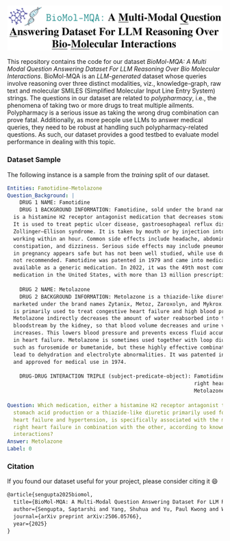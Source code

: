 ![Title Screenshot](our_paper/title_screenshot.png)

This repository contains the code for our dataset _BioMol-MQA: A Multi Modal Question Answering Dataset For LLM Reasoning
Over Bio Molecular Interactions_. BioMol-MQA is an _LLM-generated_ dataset whose queries involve reasoning over three
distinct modalities, viz., knowledge-graph, raw text and molecular SMILES (Simplified Molecular Input Line Entry System)
strings. The questions in our dataset are related to _polypharmacy_, i.e., the phenomena of taking two or more drugs to 
treat multiple ailments. Polypharmacy is a serious issue as taking the wrong drug combination can prove fatal. Additionally,
as more people use LLMs to answer medical queries, they need to be robust at handling such polypharmacy-related questions.
As such, our dataset provides a good testbed to evaluate model performance in dealing with this topic.

### Dataset Sample

The following instance is a sample from the _training_ split of our dataset.

```yaml
Entities: Famotidine-Metolazone
Question_Background: |
    DRUG 1 NAME: Famotidine
    DRUG 1 BACKGROUND INFORMATION: Famotidine, sold under the brand name Pepcid among others, 
  is a histamine H2 receptor antagonist medication that decreases stomach acid production. 
  It is used to treat peptic ulcer disease, gastroesophageal reflux disease, and 
  Zollinger–Ellison syndrome. It is taken by mouth or by injection into a vein. It begins 
  working within an hour. Common side effects include headache, abdominal pain, diarrhea or 
  constipation, and dizziness. Serious side effects may include pneumonia and seizures. Use 
  in pregnancy appears safe but has not been well studied, while use during breastfeeding is 
  not recommended. Famotidine was patented in 1979 and came into medical use in 1985. It is 
  available as a generic medication. In 2022, it was the 49th most commonly prescribed 
  medication in the United States, with more than 13 million prescriptions.
    
    DRUG 2 NAME: Metolazone
    DRUG 2 BACKGROUND INFORMATION: Metolazone is a thiazide-like diuretic 
  marketed under the brand names Zytanix, Metoz, Zaroxolyn, and Mykrox. It 
  is primarily used to treat congestive heart failure and high blood pressure. 
  Metolazone indirectly decreases the amount of water reabsorbed into the 
  bloodstream by the kidney, so that blood volume decreases and urine volume 
  increases. This lowers blood pressure and prevents excess fluid accumulation 
  in heart failure. Metolazone is sometimes used together with loop diuretics 
  such as furosemide or bumetanide, but these highly effective combinations can 
  lead to dehydration and electrolyte abnormalities. It was patented in 1966 
  and approved for medical use in 1974.
    
    DRUG-DRUG INTERACTION TRIPLE (subject-predicate-object): Famotidine-
                                                             right heart failure-
                                                             Metolazone
    
Question: Which medication, either a histamine H2 receptor antagonist that decreases 
  stomach acid production or a thiazide-like diuretic primarily used for congestive 
  heart failure and hypertension, is specifically associated with the management of 
  right heart failure in combination with the other, according to known drug 
  interactions?
Answer: Metolazone
Label: 0
```










### Citation
If you found our dataset useful for your project, please consider citing it 😄

```txt
@article{sengupta2025biomol,
  title={BioMol-MQA: A Multi-Modal Question Answering Dataset For LLM Reasoning Over Bio-Molecular Interactions},
  author={Sengupta, Saptarshi and Yang, Shuhua and Yu, Paul Kwong and Wang, Fali and Wang, Suhang},
  journal={arXiv preprint arXiv:2506.05766},
  year={2025}
}
```